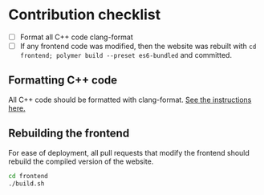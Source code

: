 # Contribution checklist

- [ ] Format all C++ code clang-format
- [ ] If any frontend code was modified, then the website was rebuilt with `cd frontend; polymer build --preset es6-bundled` and committed.

## Formatting C++ code
All C++ code should be formatted with clang-format.
[See the instructions here.](https://github.com/hcrlab/wiki/blob/master/development_environment_setup/auto_code_formatting.md)

## Rebuilding the frontend
For ease of deployment, all pull requests that modify the frontend should rebuild the compiled version of the website.
```bash
cd frontend
./build.sh
```
